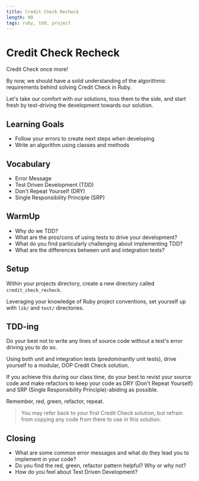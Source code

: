 ```yaml
---
title: Credit Check Recheck
length: 90
tags: ruby, tdd, project
---
```


# Credit Check Recheck

Credit Check once more!

By now, we should have a solid understanding of the algorithmic requirements behind solving Credit Check in Ruby.

Let's take our comfort with our solutions, toss them to the side, and start fresh by test-driving the development towards our solution.   

## Learning Goals  
* Follow your errors to create next steps when developing  
* Write an algorithm using classes and methods

## Vocabulary 
* Error Message 
* Test Driven Development (TDD)
* Don't Repeat Yourself (DRY)
* Single Responsibility Principle (SRP)

## WarmUp  
* Why do we TDD?  
* What are the pros/cons of using tests to drive your development?  
* What do you find particularly challenging about implementing TDD?   
* What are the differences between unit and integration tests?  

## Setup

Within your projects directory, create a new directory called `credit_check_recheck`.

Leveraging your knowledge of Ruby project conventions, set yourself up with `lib/` and `test/` directories.

## TDD-ing

Do your best not to write any lines of source code without a test's error driving you to do so.

Using both unit and integration tests (predominantly unit tests), drive yourself to a modular, OOP Credit Check solution.

If you achieve this during our class time, do your best to revist your source code and make refactors to keep your code as DRY (Don't Repeat Yourself) and SRP (Single Responsibility Principle)-abiding as possible.

Remember, red, green, refactor, repeat.

> You may refer back to your first Credit Check solution, but refrain from copying any code from there to use in this solution.   

## Closing  
* What are some common error messages and what do they lead you to implement in your code?  
* Do you find the red, green, refactor pattern helpful? Why or why not? 
* How do you feel about Test Driven Development?
